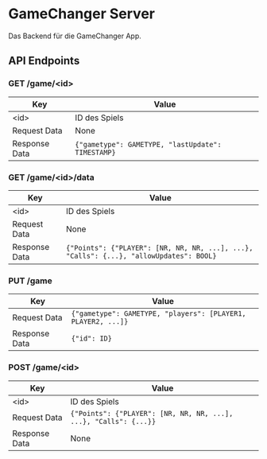 # GameChanger Server

Das Backend für die GameChanger App. 

## API Endpoints

### GET /game/\<id\>

| Key | Value |
| --- | --- |
| \<id\> | ID des Spiels |
| Request Data | None |
| Response Data | `{"gametype": GAMETYPE, "lastUpdate": TIMESTAMP}` |

### GET /game/\<id\>/data

| Key | Value |
| --- | --- |
| \<id\> | ID des Spiels |
| Request Data | None |
| Response Data | `{"Points": {"PLAYER": [NR, NR, NR, ...], ...}, "Calls": {...}, "allowUpdates": BOOL}` |

### PUT /game

| Key | Value |
| --- | --- |
| Request Data | `{"gametype": GAMETYPE, "players": [PLAYER1, PLAYER2, ...]}` |
| Response Data | `{"id": ID}` |

### POST /game/\<id\>

| Key | Value |
| --- | --- |
| \<id\> | ID des Spiels |
| Request Data | `{"Points": {"PLAYER": [NR, NR, NR, ...], ...}, "Calls": {...}}` |
| Response Data | None |
